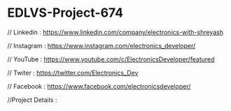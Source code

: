 # EDLVS-Project-674
// Linkedin : https://www.linkedin.com/company/electronics-with-shreyash

// Instagram : https://www.instagram.com/electronics_developer/

// YouTube : https://www.youtube.com/c/ElectronicsDeveloper/featured

// Twiter : https://twitter.com/Electronics_Dev

// Facebook : https://www.facebook.com/electronicsdeveloper/

//Project Details :
